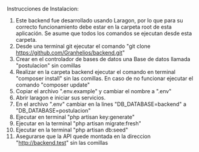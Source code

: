 Instrucciones de Instalacion:

1. Este backend fue desarrollado usando Laragon, por lo que para su correcto funcionamiento debe estar en la carpeta root de esta aplicación. Se asume que todos los comandos se ejecutan desde esta carpeta.
2. Desde una terminal git ejecutar el comando "git clone https://github.com/Granhelios/backend.git"
3. Crear en el controlador de bases de datos una Base de datos llamada "postulacion" sin comillas
4. Realizar en la carpeta backend ejecutar el comando en terminal "composer install" sin las comillas. En caso de no funcionar ejecutar el comando "composer update"
5. Copiar el archivo ".env.example" y cambiar el nombre a ".env"
6.  Abrir laragon e iniciar sus servicios.
7.  En el archivo ".env" cambiar en la lines "DB_DATABASE=backend" a "DB_DATABASE=postulacion"
8. Ejecutar en terminal "php artisan key:generate"
9. Ejecutar en la terminal "php artisan migrate:fresh"
10. Ejecutar en la terminal "php artisan db:seed"
11. Asegurarse que la API quede montada en la direccion "http://backend.test" sin las comillas
